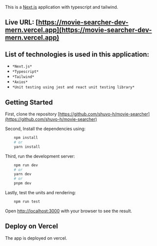 This is a [Next.js](https://nextjs.org/) application with typescript and tailwind.

## Live URL: [https://movie-searcher-dev-mern.vercel.app](https://movie-searcher-dev-mern.vercel.app)

## List of technologies is used in this application:
- `*Next.js*`
- `*Typescript*`
- `*Tailwind*`
- `*Axios*`
- `*Unit testing using jest and react unit testing library*`

## Getting Started

First, clone the repository [https://github.com/shuvo-h/movie-searcher](https://github.com/shuvo-h/movie-searcher)

Second, Install the dependencies using:
```bash 
    npm install
    # or 
    yarn install
```
Third, run the development server:
```bash
    npm run dev
    # or
    yarn dev
    # or
    pnpm dev
```
Lastly, test the units and rendering:
```bash
    npm run test
```
Open [http://localhost:3000](http://localhost:3000) with your browser to see the result.

## Deploy on Vercel

The app is deployed on vercel.
